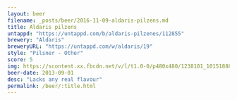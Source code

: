 ```yaml
---
layout: beer
filename: _posts/beer/2016-11-09-aldaris-pilzens.md
title: Aldaris pilzens
untappd: "https://untappd.com/b/aldaris-pilzenes/112855"
brewery: "Aldaris"
breweryURL: "https://untappd.com/w/aldaris/19"
style: "Pilsner - Other"
score: 5
img: https://scontent.xx.fbcdn.net/v/l/t1.0-0/p480x480/1238101_10151888670483745_714083820_n.jpg?oh=dbec5b9b508995dc910b6e7d8e31a16b&oe=59083E4A
beer-date: 2013-09-01
desc: "Lacks any real flavour"
permalink: /beer/:title.html
---
```

